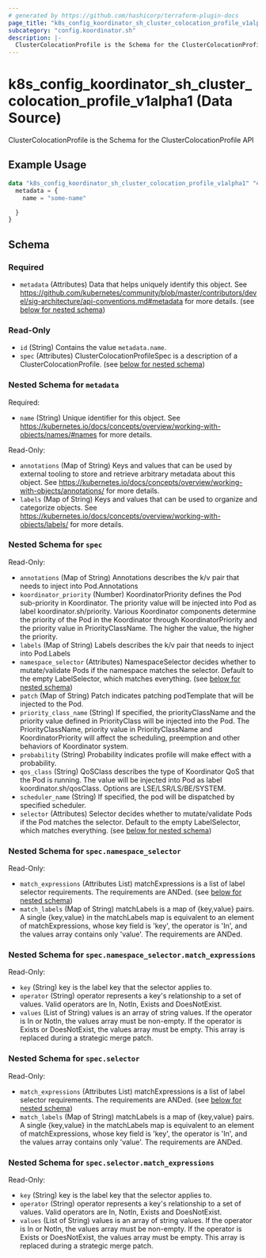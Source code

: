 ```yaml
---
# generated by https://github.com/hashicorp/terraform-plugin-docs
page_title: "k8s_config_koordinator_sh_cluster_colocation_profile_v1alpha1 Data Source - terraform-provider-k8s"
subcategory: "config.koordinator.sh"
description: |-
  ClusterColocationProfile is the Schema for the ClusterColocationProfile API
---
```


# k8s_config_koordinator_sh_cluster_colocation_profile_v1alpha1 (Data Source)

ClusterColocationProfile is the Schema for the ClusterColocationProfile API

## Example Usage

```terraform
data "k8s_config_koordinator_sh_cluster_colocation_profile_v1alpha1" "example" {
  metadata = {
    name = "some-name"

  }
}
```

<!-- schema generated by tfplugindocs -->
## Schema

### Required

- `metadata` (Attributes) Data that helps uniquely identify this object. See https://github.com/kubernetes/community/blob/master/contributors/devel/sig-architecture/api-conventions.md#metadata for more details. (see [below for nested schema](#nestedatt--metadata))

### Read-Only

- `id` (String) Contains the value `metadata.name`.
- `spec` (Attributes) ClusterColocationProfileSpec is a description of a ClusterColocationProfile. (see [below for nested schema](#nestedatt--spec))

<a id="nestedatt--metadata"></a>
### Nested Schema for `metadata`

Required:

- `name` (String) Unique identifier for this object. See https://kubernetes.io/docs/concepts/overview/working-with-objects/names/#names for more details.

Read-Only:

- `annotations` (Map of String) Keys and values that can be used by external tooling to store and retrieve arbitrary metadata about this object. See https://kubernetes.io/docs/concepts/overview/working-with-objects/annotations/ for more details.
- `labels` (Map of String) Keys and values that can be used to organize and categorize objects. See https://kubernetes.io/docs/concepts/overview/working-with-objects/labels/ for more details.


<a id="nestedatt--spec"></a>
### Nested Schema for `spec`

Read-Only:

- `annotations` (Map of String) Annotations describes the k/v pair that needs to inject into Pod.Annotations
- `koordinator_priority` (Number) KoordinatorPriority defines the Pod sub-priority in Koordinator. The priority value will be injected into Pod as label koordinator.sh/priority. Various Koordinator components determine the priority of the Pod in the Koordinator through KoordinatorPriority and the priority value in PriorityClassName. The higher the value, the higher the priority.
- `labels` (Map of String) Labels describes the k/v pair that needs to inject into Pod.Labels
- `namespace_selector` (Attributes) NamespaceSelector decides whether to mutate/validate Pods if the namespace matches the selector. Default to the empty LabelSelector, which matches everything. (see [below for nested schema](#nestedatt--spec--namespace_selector))
- `patch` (Map of String) Patch indicates patching podTemplate that will be injected to the Pod.
- `priority_class_name` (String) If specified, the priorityClassName and the priority value defined in PriorityClass will be injected into the Pod. The PriorityClassName, priority value in PriorityClassName and KoordinatorPriority will affect the scheduling, preemption and other behaviors of Koordinator system.
- `probability` (String) Probability indicates profile will make effect with a probability.
- `qos_class` (String) QoSClass describes the type of Koordinator QoS that the Pod is running. The value will be injected into Pod as label koordinator.sh/qosClass. Options are LSE/LSR/LS/BE/SYSTEM.
- `scheduler_name` (String) If specified, the pod will be dispatched by specified scheduler.
- `selector` (Attributes) Selector decides whether to mutate/validate Pods if the Pod matches the selector. Default to the empty LabelSelector, which matches everything. (see [below for nested schema](#nestedatt--spec--selector))

<a id="nestedatt--spec--namespace_selector"></a>
### Nested Schema for `spec.namespace_selector`

Read-Only:

- `match_expressions` (Attributes List) matchExpressions is a list of label selector requirements. The requirements are ANDed. (see [below for nested schema](#nestedatt--spec--namespace_selector--match_expressions))
- `match_labels` (Map of String) matchLabels is a map of {key,value} pairs. A single {key,value} in the matchLabels map is equivalent to an element of matchExpressions, whose key field is 'key', the operator is 'In', and the values array contains only 'value'. The requirements are ANDed.

<a id="nestedatt--spec--namespace_selector--match_expressions"></a>
### Nested Schema for `spec.namespace_selector.match_expressions`

Read-Only:

- `key` (String) key is the label key that the selector applies to.
- `operator` (String) operator represents a key's relationship to a set of values. Valid operators are In, NotIn, Exists and DoesNotExist.
- `values` (List of String) values is an array of string values. If the operator is In or NotIn, the values array must be non-empty. If the operator is Exists or DoesNotExist, the values array must be empty. This array is replaced during a strategic merge patch.



<a id="nestedatt--spec--selector"></a>
### Nested Schema for `spec.selector`

Read-Only:

- `match_expressions` (Attributes List) matchExpressions is a list of label selector requirements. The requirements are ANDed. (see [below for nested schema](#nestedatt--spec--selector--match_expressions))
- `match_labels` (Map of String) matchLabels is a map of {key,value} pairs. A single {key,value} in the matchLabels map is equivalent to an element of matchExpressions, whose key field is 'key', the operator is 'In', and the values array contains only 'value'. The requirements are ANDed.

<a id="nestedatt--spec--selector--match_expressions"></a>
### Nested Schema for `spec.selector.match_expressions`

Read-Only:

- `key` (String) key is the label key that the selector applies to.
- `operator` (String) operator represents a key's relationship to a set of values. Valid operators are In, NotIn, Exists and DoesNotExist.
- `values` (List of String) values is an array of string values. If the operator is In or NotIn, the values array must be non-empty. If the operator is Exists or DoesNotExist, the values array must be empty. This array is replaced during a strategic merge patch.
